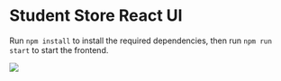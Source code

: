 # Student Store React UI

Run `npm install` to install the required dependencies, then run `npm run start` to start the frontend.

<a href="https://www.loom.com/share/728f6bfeed0d4327b698503be93957e9">
    <img style="max-width:300px;" src="https://cdn.loom.com/sessions/thumbnails/728f6bfeed0d4327b698503be93957e9-with-play.gif">
  </a>